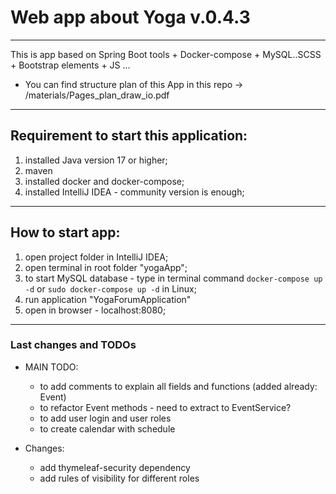 # Web app about Yoga v.0.4.3
---
This is app based on Spring Boot tools + Docker-compose + MySQL..SCSS + Bootstrap elements + JS ...

- You can find structure plan of this App in this repo -> /materials/Pages_plan_draw_io.pdf

---

## Requirement to start this application:

1. installed Java version 17 or higher;
2. maven
3. installed docker and docker-compose;
4. installed IntelliJ IDEA - community version is enough;

___

## How to start app:

1. open project folder in IntelliJ IDEA;
2. open terminal in root folder "yogaApp";
3. to start MySQL database - type in terminal command  `docker-compose up -d` or `sudo docker-compose up -d` in Linux;
4. run application "YogaForumApplication"
5. open in browser - localhost:8080;

---

### Last changes and TODOs
- MAIN TODO: 
  - to add comments to explain all fields and functions (added already: Event)
  - to refactor Event methods - need to extract to EventService?
  - to add user login and user roles
  - to create calendar with schedule
  
- Changes:
  - add thymeleaf-security dependency 
  - add rules of visibility for different roles
